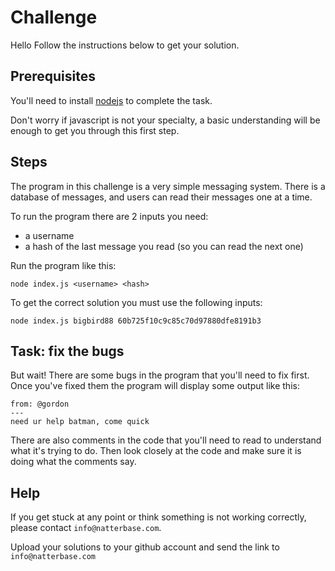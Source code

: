Challenge
====

Hello Follow the instructions below to get your solution.

Prerequisites
----

You'll need to install [nodejs](https://nodejs.org/en/) to complete the task.

Don't worry if javascript is not your specialty, a basic understanding will be enough to get you through this first step.

Steps
----

The program in this challenge is a very simple messaging system. There is a database of messages, and users can read their messages one at a time.

To run the program there are 2 inputs you need:

- a username
- a hash of the last message you read (so you can read the next one)

Run the program like this:

```
node index.js <username> <hash>
```

To get the correct solution you must use the following inputs:

```
node index.js bigbird88 60b725f10c9c85c70d97880dfe8191b3
```

Task: fix the bugs
----

But wait! There are some bugs in the program that you'll need to fix first. Once you've fixed them the program will display some output like this:

```
from: @gordon
---
need ur help batman, come quick
```

There are also comments in the code that you'll need to read to understand what it's trying to do. Then look closely at the code and make sure it is doing what the comments say.

Help
----

If you get stuck at any point or think something is not working correctly, please contact `info@natterbase.com`.

Upload your solutions to your github account and send the link to
`info@natterbase.com`
